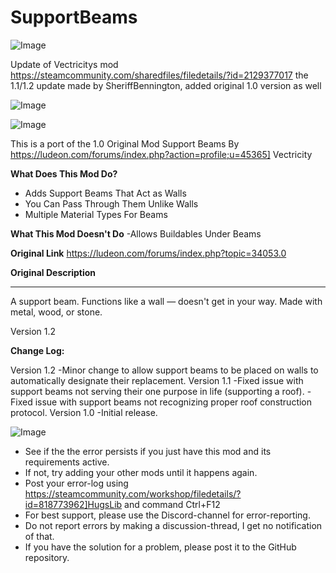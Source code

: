 # SupportBeams

![Image](https://i.imgur.com/buuPQel.png)

Update of Vectricitys mod
https://steamcommunity.com/sharedfiles/filedetails/?id=2129377017
the 1.1/1.2 update made by SheriffBennington, added original 1.0 version as well

![Image](https://i.imgur.com/pufA0kM.png)

	
![Image](https://i.imgur.com/Z4GOv8H.png)

This is a port of the 1.0 Original Mod Support Beams By https://ludeon.com/forums/index.php?action=profile;u=45365] Vectricity 

**What Does This Mod Do?**
- Adds Support Beams That Act as Walls
- You Can Pass Through Them Unlike Walls
- Multiple Material Types For Beams

**What This Mod Doesn't Do**
-Allows Buildables Under Beams

**Original Link** https://ludeon.com/forums/index.php?topic=34053.0

**Original Description** 

-------------------------------------

A support beam. Functions like a wall — doesn't get in your way. Made with metal, wood, or stone.

Version 1.2

**Change Log:**

Version 1.2
-Minor change to allow support beams to be placed on walls to automatically designate their replacement.
Version 1.1
-Fixed issue with support beams not serving their one purpose in life (supporting a roof).
-Fixed issue with support beams not recognizing proper roof construction protocol.
Version 1.0
-Initial release.

![Image](https://i.imgur.com/PwoNOj4.png)



-  See if the the error persists if you just have this mod and its requirements active.
-  If not, try adding your other mods until it happens again.
-  Post your error-log using https://steamcommunity.com/workshop/filedetails/?id=818773962]HugsLib and command Ctrl+F12
-  For best support, please use the Discord-channel for error-reporting.
-  Do not report errors by making a discussion-thread, I get no notification of that.
-  If you have the solution for a problem, please post it to the GitHub repository.



